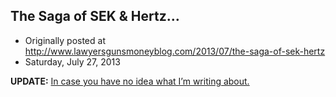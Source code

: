 ## The Saga of SEK &amp; Hertz…

 * Originally posted at http://www.lawyersgunsmoneyblog.com/2013/07/the-saga-of-sek-hertz
 * Saturday, July 27, 2013

**UPDATE:** [In case you have no idea what I’m writing about.](http://lawyersgunsmon.wpengine.com/2013/07/massive-hertz-fail-twitter-must-be-informed)